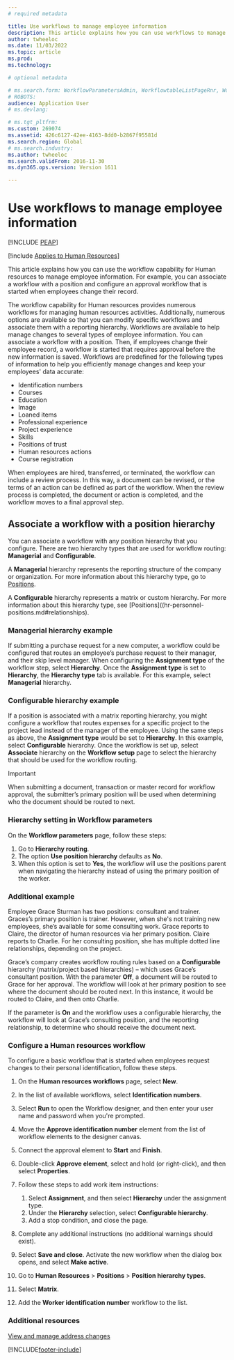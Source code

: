 ```yaml
---
# required metadata

title: Use workflows to manage employee information
description: This article explains how you can use workflows to manage employee information. 
author: twheeloc
ms.date: 11/03/2022
ms.topic: article
ms.prod: 
ms.technology: 

# optional metadata

# ms.search.form: WorkflowParametersAdmin, WorkflowtableListPageRnr, WorkflowStatus
# ROBOTS: 
audience: Application User
# ms.devlang: 

# ms.tgt_pltfrm: 
ms.custom: 269074
ms.assetid: 426c6127-42ee-4163-8dd0-b2867f95581d
ms.search.region: Global
# ms.search.industry: 
ms.author: twheeloc
ms.search.validFrom: 2016-11-30
ms.dyn365.ops.version: Version 1611

---
```


# Use workflows to manage employee information

[!INCLUDE [PEAP](../includes/peap-1.md)]

[!include [Applies to Human Resources](../includes/applies-to-hr.md)]

This article explains how you can use the workflow capability for Human resources to manage employee information. For example, you can associate a workflow with a position and configure an approval workflow that is started when employees change their record.

The workflow capability for Human resources provides numerous workflows for managing human resources activities. Additionally, numerous options are available so that you can modify specific workflows and associate them with a reporting hierarchy. Workflows are available to help manage changes to several types of employee information. You can associate a workflow with a position. Then, if employees change their employee record, a workflow is started that requires approval before the new information is saved. Workflows are predefined for the following types of information to help you efficiently manage changes and keep your employees' data accurate:

-   Identification numbers
-   Courses
-   Education
-   Image
-   Loaned items
-   Professional experience
-   Project experience
-   Skills
-   Positions of trust
-   Human resources actions
-   Course registration

When employees are hired, transferred, or terminated, the workflow can include a review process. In this way, a document can be revised, or the terms of an action can be defined as part of the workflow. When the review process is completed, the document or action is completed, and the workflow moves to a final approval step.

## Associate a workflow with a position hierarchy
You can associate a workflow with any position hierarchy that you configure. There are two hierarchy types that are used for workflow routing: **Managerial** and **Configurable**.

A **Managerial** hierarchy represents the reporting structure of the company or organization. For more information about this hierarchy type, go to [Positions](hr-personnel-positions.md#reports-to-position).

A **Configurable** hierarchy represents a matrix or custom hierarchy. For more information about this hierarchy type, see [Positions]((hr-personnel-positions.md#relationships). 

### Managerial hierarchy example 

If submitting a purchase request for a new computer, a workflow could be configured that routes an employee’s purchase request to their manager, and their skip level manager. When configuring the **Assignment type** of the workflow step, select **Hierarchy**. Once the **Assignment type** is set to **Hierarchy**, the **Hierarchy type** tab is available. For this example, select **Managerial** hierarchy.

### Configurable hierarchy example 

If a position is associated with a matrix reporting hierarchy, you might configure a workflow that routes expenses for a specific project to the project lead instead of the manager of the employee. Using the same steps as above, the **Assignment type** would be set to **Hierarchy**. In this example, select **Configurable** hierarchy. Once the workflow is set up, select **Associate** hierarchy on the **Workflow setup** page to select the hierarchy that should be used for the workflow routing.

>[!Important] 
>When submitting a document, transaction or master record for workflow approval, the submitter’s primary position will be used when determining who the document should be routed to next.  

### Hierarchy setting in Workflow parameters

On the **Workflow parameters** page, follow these steps:
1. Go to **Hierarchy routing**. 
2. The option **Use position hierarchy** defaults as **No**. 
3. When this option is set to **Yes**, the workflow will use the positions parent when navigating the hierarchy instead of using the primary position of the worker.

### Additional example 

Employee Grace Sturman has two positions: consultant and trainer. Graces’s primary position is trainer. However, when she's not training new employees, she’s available for some consulting work. Grace reports to Claire, the director of human resources via her primary position. Claire reports to Charlie. For her consulting position, she has multiple dotted line relationships, depending on the project.

Grace’s company creates workflow routing rules based on a **Configurable** hierarchy (matrix/project based hierarchies) – which uses Grace’s consultant position. With the parameter **Off**, a document will be routed to Grace for her approval. The workflow will look at her primary position to see where the document should be routed next. In this instance, it would be routed to Claire, and then onto Charlie.

If the parameter is **On** and the workflow uses a configurable hierarchy, the workflow will look at Grace’s consulting position, and the reporting relationship, to determine who should receive the document next.

### Configure a Human resources workflow
To configure a basic workflow that is started when employees request changes to their personal identification, follow these steps.

1.  On the **Human resources workflows** page, select **New**.
2.  In the list of available workflows, select **Identification numbers**.
3.  Select **Run** to open the Workflow designer, and then enter your user name and password when you're prompted.
4.  Move the **Approve identification number** element from the list of workflow elements to the designer canvas.
5.  Connect the approval element to **Start** and **Finish**.
6.  Double-click **Approve element**, select and hold (or right-click), and then select **Properties**.
7.  Follow these steps to add work item instructions:

    1.  Select **Assignment**, and then select **Hierarchy** under the assignment type.
    2.  Under the **Hierarchy** selection, select **Configurable hierarchy**.
    3.  Add a stop condition, and close the page.

8.  Complete any additional instructions (no additional warnings should exist).
9.  Select **Save and close**. Activate the new workflow when the dialog box opens, and select **Make active**.
10. Go to **Human Resources** &gt; **Positions** &gt; **Position hierarchy types**.
11. Select **Matrix**.
12. Add the **Worker identification number** workflow to the list.

### Additional resources

[View and manage address changes](hr-personnel-view-address-changes.md) 





[!INCLUDE[footer-include](../includes/footer-banner.md)]

